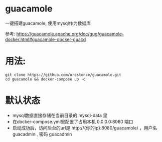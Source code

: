 # guacamole
一键搭建guacamole, 使用mysql作为数据库

参考: https://guacamole.apache.org/doc/gug/guacamole-docker.html#guacamole-docker-guacd

# 用法:

````
git clone https://github.com/orestonce/guacamole.git
cd guacamole && docker-compose up -d
````

# 默认状态
  * mysql数据直接存储在当前目录的 mysql-data 里
  * 在docker-compose.yml里配置了占用本机 0.0.0.0:8080 端口
  * 启动成功后，访问后台的url是 http://{你的ip}:8080/guacamole/ ，用户名 guacadmin , 密码 guacadmin
